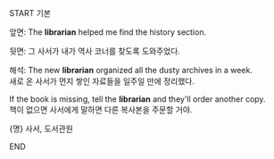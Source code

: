 START
기본

앞면:
The **librarian** helped me find the history section.

뒷면:
그 사서가 내가 역사 코너를 찾도록 도와주었다.

해석:
The new **librarian** organized all the dusty archives in a week.  
새로 온 사서가 먼지 쌓인 자료들을 일주일 만에 정리했다.

If the book is missing, tell the **librarian** and they'll order another copy.  
책이 없으면 사서에게 말하면 다른 복사본을 주문할 거야.

{명} 사서, 도서관원
<!--ID: 1746586791339-->
END